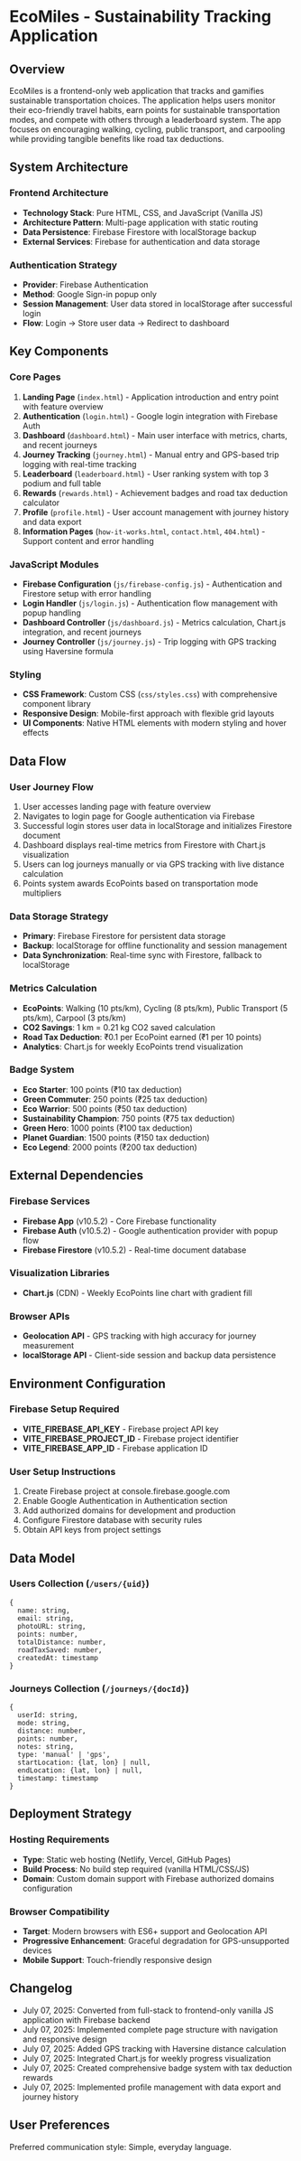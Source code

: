 # EcoMiles - Sustainability Tracking Application

## Overview

EcoMiles is a frontend-only web application that tracks and gamifies sustainable transportation choices. The application helps users monitor their eco-friendly travel habits, earn points for sustainable transportation modes, and compete with others through a leaderboard system. The app focuses on encouraging walking, cycling, public transport, and carpooling while providing tangible benefits like road tax deductions.

## System Architecture

### Frontend Architecture
- **Technology Stack**: Pure HTML, CSS, and JavaScript (Vanilla JS)
- **Architecture Pattern**: Multi-page application with static routing
- **Data Persistence**: Firebase Firestore with localStorage backup
- **External Services**: Firebase for authentication and data storage

### Authentication Strategy
- **Provider**: Firebase Authentication
- **Method**: Google Sign-in popup only
- **Session Management**: User data stored in localStorage after successful login
- **Flow**: Login → Store user data → Redirect to dashboard

## Key Components

### Core Pages
1. **Landing Page** (`index.html`) - Application introduction and entry point with feature overview
2. **Authentication** (`login.html`) - Google login integration with Firebase Auth
3. **Dashboard** (`dashboard.html`) - Main user interface with metrics, charts, and recent journeys
4. **Journey Tracking** (`journey.html`) - Manual entry and GPS-based trip logging with real-time tracking
5. **Leaderboard** (`leaderboard.html`) - User ranking system with top 3 podium and full table
6. **Rewards** (`rewards.html`) - Achievement badges and road tax deduction calculator
7. **Profile** (`profile.html`) - User account management with journey history and data export
8. **Information Pages** (`how-it-works.html`, `contact.html`, `404.html`) - Support content and error handling

### JavaScript Modules
- **Firebase Configuration** (`js/firebase-config.js`) - Authentication and Firestore setup with error handling
- **Login Handler** (`js/login.js`) - Authentication flow management with popup handling
- **Dashboard Controller** (`js/dashboard.js`) - Metrics calculation, Chart.js integration, and recent journeys
- **Journey Controller** (`js/journey.js`) - Trip logging with GPS tracking using Haversine formula

### Styling
- **CSS Framework**: Custom CSS (`css/styles.css`) with comprehensive component library
- **Responsive Design**: Mobile-first approach with flexible grid layouts
- **UI Components**: Native HTML elements with modern styling and hover effects

## Data Flow

### User Journey Flow
1. User accesses landing page with feature overview
2. Navigates to login page for Google authentication via Firebase
3. Successful login stores user data in localStorage and initializes Firestore document
4. Dashboard displays real-time metrics from Firestore with Chart.js visualization
5. Users can log journeys manually or via GPS tracking with live distance calculation
6. Points system awards EcoPoints based on transportation mode multipliers

### Data Storage Strategy
- **Primary**: Firebase Firestore for persistent data storage
- **Backup**: localStorage for offline functionality and session management
- **Data Synchronization**: Real-time sync with Firestore, fallback to localStorage

### Metrics Calculation
- **EcoPoints**: Walking (10 pts/km), Cycling (8 pts/km), Public Transport (5 pts/km), Carpool (3 pts/km)
- **CO2 Savings**: 1 km = 0.21 kg CO2 saved calculation
- **Road Tax Deduction**: ₹0.1 per EcoPoint earned (₹1 per 10 points)
- **Analytics**: Chart.js for weekly EcoPoints trend visualization

### Badge System
- **Eco Starter**: 100 points (₹10 tax deduction)
- **Green Commuter**: 250 points (₹25 tax deduction)
- **Eco Warrior**: 500 points (₹50 tax deduction)
- **Sustainability Champion**: 750 points (₹75 tax deduction)
- **Green Hero**: 1000 points (₹100 tax deduction)
- **Planet Guardian**: 1500 points (₹150 tax deduction)
- **Eco Legend**: 2000 points (₹200 tax deduction)

## External Dependencies

### Firebase Services
- **Firebase App** (v10.5.2) - Core Firebase functionality
- **Firebase Auth** (v10.5.2) - Google authentication provider with popup flow
- **Firebase Firestore** (v10.5.2) - Real-time document database

### Visualization Libraries
- **Chart.js** (CDN) - Weekly EcoPoints line chart with gradient fill

### Browser APIs
- **Geolocation API** - GPS tracking with high accuracy for journey measurement
- **localStorage API** - Client-side session and backup data persistence

## Environment Configuration

### Firebase Setup Required
- **VITE_FIREBASE_API_KEY** - Firebase project API key
- **VITE_FIREBASE_PROJECT_ID** - Firebase project identifier
- **VITE_FIREBASE_APP_ID** - Firebase application ID

### User Setup Instructions
1. Create Firebase project at console.firebase.google.com
2. Enable Google Authentication in Authentication section
3. Add authorized domains for development and production
4. Configure Firestore database with security rules
5. Obtain API keys from project settings

## Data Model

### Users Collection (`/users/{uid}`)
```
{
  name: string,
  email: string,
  photoURL: string,
  points: number,
  totalDistance: number,
  roadTaxSaved: number,
  createdAt: timestamp
}
```

### Journeys Collection (`/journeys/{docId}`)
```
{
  userId: string,
  mode: string,
  distance: number,
  points: number,
  notes: string,
  type: 'manual' | 'gps',
  startLocation: {lat, lon} | null,
  endLocation: {lat, lon} | null,
  timestamp: timestamp
}
```

## Deployment Strategy

### Hosting Requirements
- **Type**: Static web hosting (Netlify, Vercel, GitHub Pages)
- **Build Process**: No build step required (vanilla HTML/CSS/JS)
- **Domain**: Custom domain support with Firebase authorized domains configuration

### Browser Compatibility
- **Target**: Modern browsers with ES6+ support and Geolocation API
- **Progressive Enhancement**: Graceful degradation for GPS-unsupported devices
- **Mobile Support**: Touch-friendly responsive design

## Changelog

- July 07, 2025: Converted from full-stack to frontend-only vanilla JS application with Firebase backend
- July 07, 2025: Implemented complete page structure with navigation and responsive design
- July 07, 2025: Added GPS tracking with Haversine distance calculation
- July 07, 2025: Integrated Chart.js for weekly progress visualization
- July 07, 2025: Created comprehensive badge system with tax deduction rewards
- July 07, 2025: Implemented profile management with data export and journey history

## User Preferences

Preferred communication style: Simple, everyday language.